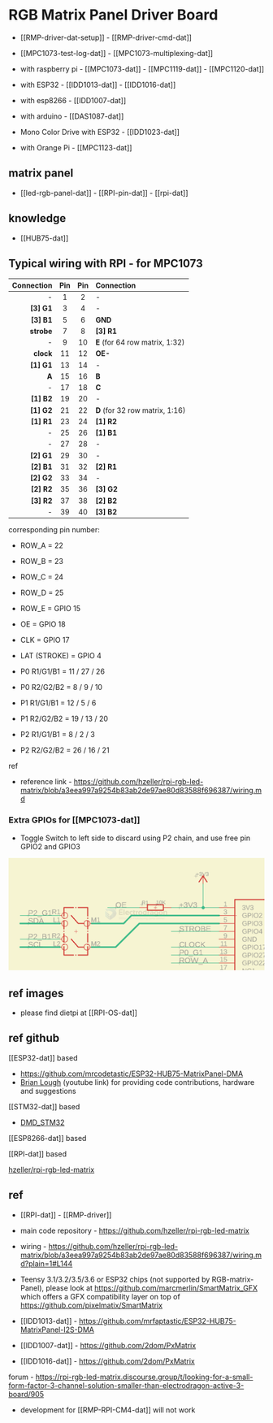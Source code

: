 # RGB Matrix Panel Driver Board

- [[RMP-driver-dat-setup]] - [[RMP-driver-cmd-dat]]

- [[MPC1073-test-log-dat]] - [[MPC1073-multiplexing-dat]]


- with raspberry pi - [[MPC1073-dat]] - [[MPC1119-dat]] - [[MPC1120-dat]]

- with ESP32 - [[IDD1013-dat]] - [[IDD1016-dat]]

- with esp8266 - [[IDD1007-dat]]
- with arduino - [[DAS1087-dat]]
- Mono Color Drive with ESP32 - [[IDD1023-dat]]

- with Orange Pi - [[MPC1123-dat]]


## matrix panel

- [[led-rgb-panel-dat]] - [[RPI-pin-dat]] - [[rpi-dat]]

## knowledge 

- [[HUB75-dat]]

## Typical wiring with RPI - for MPC1073 

| Connection | Pin | Pin | Connection                      |
| ---------: | :-: | :-: | :------------------------------ |
|          - |  1  |  2  | -                               |
| **[3] G1** |  3  |  4  | -                               |
| **[3] B1** |  5  |  6  | **GND**                         |
| **strobe** |  7  |  8  | **[3] R1**                      |
|          - |  9  | 10  | **E** (for 64 row matrix, 1:32) |
|  **clock** | 11  | 12  | **OE-**                         |
| **[1] G1** | 13  | 14  | -                               |
|      **A** | 15  | 16  | **B**                           |
|          - | 17  | 18  | **C**                           |
| **[1] B2** | 19  | 20  | -                               |
| **[1] G2** | 21  | 22  | **D** (for 32 row matrix, 1:16) |
| **[1] R1** | 23  | 24  | **[1] R2**                      |
|          - | 25  | 26  | **[1] B1**                      |
|          - | 27  | 28  | -                               |
| **[2] G1** | 29  | 30  | -                               |
| **[2] B1** | 31  | 32  | **[2] R1**                      |
| **[2] G2** | 33  | 34  | -                               |
| **[2] R2** | 35  | 36  | **[3] G2**                      |
| **[3] R2** | 37  | 38  | **[2] B2**                      |
|          - | 39  | 40  | **[3] B2**                      |

corresponding pin number: 

* ROW_A = 22
* ROW_B = 23
* ROW_C = 24 
* ROW_D = 25
* ROW_E = GPIO 15
* OE = GPIO 18
* CLK = GPIO 17
* LAT (STROKE) = GPIO 4
* P0 R1/G1/B1 = 11 / 27 / 26 
* P0 R2/G2/B2 = 8 / 9 / 10

* P1 R1/G1/B1 = 12 / 5 / 6 
* P1 R2/G2/B2 = 19 / 13 / 20

* P2 R1/G1/B1 = 8 / 2 / 3 
* P2 R2/G2/B2 = 26 / 16 / 21

ref 
- reference link - https://github.com/hzeller/rpi-rgb-led-matrix/blob/a3eea997a9254b83ab2de97ae80d83588f696387/wiring.md


### Extra GPIOs for [[MPC1073-dat]]

- Toggle Switch to left side to discard using P2 chain, and use free pin GPIO2 and GPIO3 

![](2024-12-06-18-10-13.png)


## ref images 

- please find dietpi at [[RPI-OS-dat]]




## ref github 

[[ESP32-dat]] based 
- https://github.com/mrcodetastic/ESP32-HUB75-MatrixPanel-DMA
- [Brian Lough](https://www.tindie.com/stores/brianlough/) (youtube link) for providing code contributions, hardware and suggestions

[[STM32-dat]] based
- [DMD_STM32](https://github.com/board707/DMD_STM32)

[[ESP8266-dat]] based 


[[RPI-dat]] based 

[hzeller/rpi-rgb-led-matrix](https://github.com/hzeller/rpi-rgb-led-matrix/)



## ref

- [[RPI-dat]] - [[RMP-driver]]

- main code repository - https://github.com/hzeller/rpi-rgb-led-matrix
- wiring - https://github.com/hzeller/rpi-rgb-led-matrix/blob/a3eea997a9254b83ab2de97ae80d83588f696387/wiring.md?plain=1#L144


- Teensy 3.1/3.2/3.5/3.6 or ESP32 chips (not supported by RGB-matrix-Panel), please look at https://github.com/marcmerlin/SmartMatrix_GFX which offers a GFX compatibility layer on top of https://github.com/pixelmatix/SmartMatrix

- [[IDD1013-dat]] - https://github.com/mrfaptastic/ESP32-HUB75-MatrixPanel-I2S-DMA
- [[IDD1007-dat]] - https://github.com/2dom/PxMatrix
- [[IDD1016-dat]] - https://github.com/2dom/PxMatrix

forum - https://rpi-rgb-led-matrix.discourse.group/t/looking-for-a-small-form-factor-3-channel-solution-smaller-than-electrodragon-active-3-board/905

- development for [[RMP-RPI-CM4-dat]] will not work



